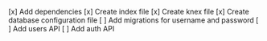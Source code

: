 [x] Add dependencies
[x] Create index file
[x] Create knex file
[x] Create database configuration file
[ ] Add migrations for username and password
[ ] Add users API
[ ] Add auth API


